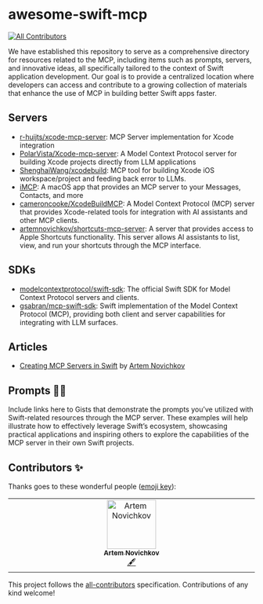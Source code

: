 # awesome-swift-mcp
<!-- ALL-CONTRIBUTORS-BADGE:START - Do not remove or modify this section -->
[![All Contributors](https://img.shields.io/badge/all_contributors-1-orange.svg?style=flat-square)](#contributors-)
<!-- ALL-CONTRIBUTORS-BADGE:END -->

We have established this repository to serve as a comprehensive directory for resources related to the MCP, including items such as prompts, servers, and innovative ideas, all specifically tailored to the context of Swift application development. Our goal is to provide a centralized location where developers can access and contribute to a growing collection of materials that enhance the use of MCP in building better Swift apps faster.

## Servers

- [r-huijts/xcode-mcp-server](https://github.com/r-huijts/xcode-mcp-server): MCP Server implementation for Xcode integration
- [PolarVista/Xcode-mcp-server](https://github.com/PolarVista/Xcode-mcp-server): A Model Context Protocol server for building Xcode projects directly from LLM applications
- [ShenghaiWang/xcodebuild](https://github.com/ShenghaiWang/xcodebuild): MCP tool for building Xcode iOS workspace/project and feeding back error to LLMs. 
- [iMCP](https://github.com/loopwork-ai/iMCP): A macOS app that provides an MCP server to your Messages, Contacts, and more
- [cameroncooke/XcodeBuildMCP](https://github.com/cameroncooke/XcodeBuildMCP): A Model Context Protocol (MCP) server that provides Xcode-related tools for integration with AI assistants and other MCP clients.
-  [artemnovichkov/shortcuts-mcp-server](https://github.com/artemnovichkov/shortcuts-mcp-server): A server that provides access to Apple Shortcuts functionality. This server allows AI assistants to list, view, and run your shortcuts through the MCP interface.
  
## SDKs
- [modelcontextprotocol/swift-sdk](https://github.com/modelcontextprotocol/swift-sdk): The official Swift SDK for Model Context Protocol servers and clients.
- [gsabran/mcp-swift-sdk](https://github.com/gsabran/mcp-swift-sdk): Swift implementation of the Model Context Protocol (MCP), providing both client and server capabilities for integrating with LLM surfaces.

## Articles
- [Creating MCP Servers in Swift](https://www.artemnovichkov.com/blog/creating-mcp-servers-in-swift) by [Artem Novichkov](https://x.com/iosartem)

## Prompts 👩‍🔬

Include links here to Gists that demonstrate the prompts you’ve utilized with Swift-related resources through the MCP server. These examples will help illustrate how to effectively leverage Swift’s ecosystem, showcasing practical applications and inspiring others to explore the capabilities of the MCP server in their own Swift projects.

## Contributors ✨

Thanks goes to these wonderful people ([emoji key](https://allcontributors.org/docs/en/emoji-key)):

<!-- ALL-CONTRIBUTORS-LIST:START - Do not remove or modify this section -->
<!-- prettier-ignore-start -->
<!-- markdownlint-disable -->
<table>
  <tbody>
    <tr>
      <td align="center" valign="top" width="14.28%"><a href="https://www.artemnovichkov.com"><img src="https://avatars.githubusercontent.com/u/5051597?v=4?s=100" width="100px;" alt="Artem Novichkov"/><br /><sub><b>Artem Novichkov</b></sub></a><br /><a href="#content-artemnovichkov" title="Content">🖋</a></td>
    </tr>
  </tbody>
</table>

<!-- markdownlint-restore -->
<!-- prettier-ignore-end -->

<!-- ALL-CONTRIBUTORS-LIST:END -->

This project follows the [all-contributors](https://github.com/all-contributors/all-contributors) specification. Contributions of any kind welcome!
